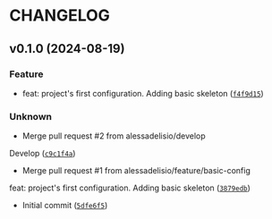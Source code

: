 # CHANGELOG

## v0.1.0 (2024-08-19)

### Feature

* feat: project&#39;s first configuration. Adding basic skeleton ([`f4f9d15`](https://github.com/alessadelisio/latam-devsecops-challenge-api/commit/f4f9d152e085ec1d27bd46fe24461792e59a63a4))

### Unknown

* Merge pull request #2 from alessadelisio/develop

Develop ([`c9c1f4a`](https://github.com/alessadelisio/latam-devsecops-challenge-api/commit/c9c1f4abbb64294872e8dcac5bba17f24e8a28d5))

* Merge pull request #1 from alessadelisio/feature/basic-config

feat: project&#39;s first configuration. Adding basic skeleton ([`3879edb`](https://github.com/alessadelisio/latam-devsecops-challenge-api/commit/3879edbaafb17c38e778f60a8e52c11e475a8f7f))

* Initial commit ([`5dfe6f5`](https://github.com/alessadelisio/latam-devsecops-challenge-api/commit/5dfe6f5d62fe4373aff1029c6a3c86ce4f8f9da6))
